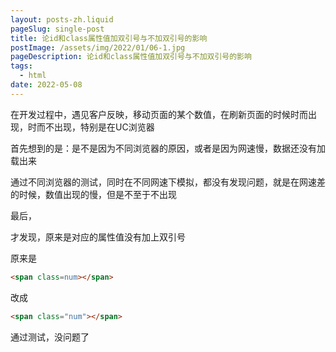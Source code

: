 ```yaml
---
layout: posts-zh.liquid
pageSlug: single-post
title: 论id和class属性值加双引号与不加双引号的影响
postImage: /assets/img/2022/01/06-1.jpg
pageDescription: 论id和class属性值加双引号与不加双引号的影响
tags: 
  - html
date: 2022-05-08
---
```


在开发过程中，遇见客户反映，移动页面的某个数值，在刷新页面的时候时而出现，时而不出现，特别是在UC浏览器

首先想到的是：是不是因为不同浏览器的原因，或者是因为网速慢，数据还没有加载出来

通过不同浏览器的测试，同时在不同网速下模拟，都没有发现问题，就是在网速差的时候，数值出现的慢，但是不至于不出现

最后，

才发现，原来是对应的属性值没有加上双引号

原来是
```html
<span class=num></span>
```
改成
```html
<span class="num"></span>
```
通过测试，没问题了